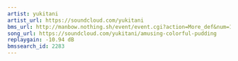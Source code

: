 ```yaml
---
artist: yukitani
artist_url: https://soundcloud.com/yukitani
bms_url: http://manbow.nothing.sh/event/event.cgi?action=More_def&num=147&event=96
song_url: https://soundcloud.com/yukitani/amusing-colorful-pudding
replaygain: -10.94 dB
bmssearch_id: 2283
---
```


